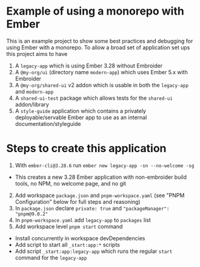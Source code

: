 # Example of using a monorepo with Ember

This is an example project to show some best practices and debugging for using Ember with a monorepo.
To allow a broad set of application set ups this project aims to have

1. A `legacy-app` which is using Ember 3.28 without Embroider
2. A `@my-org/ui` (directory name `modern-app`) which uses Ember 5.x with Embroider
3. A `@my-org/shared-ui` v2 addon which is usable in both the `legacy-app` and `modern-app`
4. A `shared-ui-test` package which allows tests for the `shared-ui` addon/library
5. A `style-guide` application which contains a privately deployable/servable Ember app to use as an internal documentation/styleguide

# Steps to create this application

1. With `ember-cli@3.28.6` run `ember new legacy-app -sn --no-welcome -sg`
  * This creates a new 3.28 Ember application with non-embroider build tools, no NPM, no welcome page, and no git
2. Add workspace `package.json` and `pnpm-workspace.yaml` (see "PNPM Configuration" below for full steps and reasoning)
  1. In `package.json` declare `private: true` and `"packageManager": "pnpm@9.0.2"`
  2. In `pnpm-workspace.yaml` add `legacy-app` to `packages` list
3. Add workspace level `pnpm start` command
  * Install concurrently in workspace devDependencies
  * Add script to start all `_start:app:*` scripts
  * Add script `_start:app:legacy-app` which runs the regular `start` command for the `legacy-app`